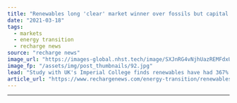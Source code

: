 ```yaml
---
title: "Renewables long 'clear' market winner over fossils but capital shift lagging -  IEA"
date: "2021-03-18"
tags: 
  - markets
  - energy transition
  - recharge news
source: "recharge news"
image_url: "https://images-global.nhst.tech/image/SXJnRG4vNjhUazREMFdxUUsxdUV3Ri9tblpLMGI0M3JXcWl5V2dEUEpmWT0=/nhst/binary/1532e2d537f61ebb355beb9146cbeb53"
image_fp: "/assets/img/post_thumbnails/92.jpg"
lead: "Study with UK's Imperial College finds renewables have had 367% greater total return than fossils since 2010 but investment not transferring quickly enough to clean-energy"
article_url: "https://www.rechargenews.com/energy-transition/renewables-long-clear-market-winner-over-fossils-but-capital-shift-lagging-iea/2-1-983200"
---
```


---
